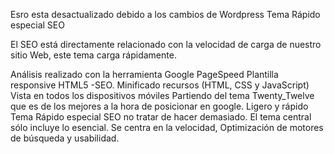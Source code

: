 Esro esta desactualizado debido a los cambios de Wordpress
Tema Rápido especial SEO

El SEO está directamente relacionado con la velocidad de carga de nuestro sitio Web, este tema carga rápidamente.

Análisis  realizado con la herramienta Google PageSpeed
Plantilla responsive HTML5 -SEO.
Minificado recursos (HTML, CSS y JavaScript)
Vista en todos los dispositivos móviles
Partiendo del tema Twenty_Twelve que es de los mejores a la hora de posicionar en google.
Ligero y rápido
Tema Rápido especial SEO no tratar de hacer demasiado.
El tema central sólo incluye lo esencial.
Se centra en la velocidad,
Optimización de motores de búsqueda y usabilidad.
